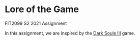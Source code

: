 # Lore of the Game
FIT2099 S2 2021 Assignment

In this assignment, we are inspired by the [Dark Souls III](https://en.wikipedia.org/wiki/Dark_Souls_III) game.
